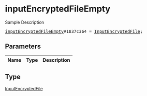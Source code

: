 # inputEncryptedFileEmpty

Sample Description

<pre>
<a href="../constructor/inputEncryptedFileEmpty.md">inputEncryptedFileEmpty</a>#1837c364 = <a href="../type/InputEncryptedFile.md">InputEncryptedFile</a>;
</pre>

## Parameters

| Name | Type | Description |
|------|:----:|-------------|

## Type

[InputEncryptedFile](../type/InputEncryptedFile.md)
